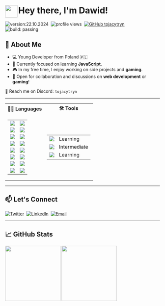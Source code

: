 # <img src="https://user-images.githubusercontent.com/39513876/112366216-8cfe7400-8cfe-11eb-8116-7d3dbae20e97.gif" width="40" align="left"/> Hey there, I'm Dawid!

![version:22.10.2024](https://img.shields.io/badge/version-22.10.2024-informational)&nbsp;
![profile views](https://komarev.com/ghpvc/?username=tojacytryn)&nbsp;
[![GitHub tojacytryn](https://img.shields.io/github/followers/tojacytryn?label=follow&style=social)](https://github.com/tojacytryn)&nbsp;
![build: passing](https://img.shields.io/badge/build-passing-success)

## 📌 About Me

- 💻 Young Developer from Poland 🇵🇱
- 🌱 Currently focused on learning **JavaScript**.
- 🎮 In my free time, I enjoy working on side projects and **gaming**.
- 💬 Open for collaboration and discussions on **web development** or **gaming**!

📩 Reach me on Discord: `tojacytryn`

---

<table>
  <tbody>
    <tr>
      <th>👨‍💻 Languages</th>
      <th>🛠 Tools</th>
    </tr>
    <tr>
      <td>
        <table>
          <tbody>
            <tr>
              <td>
                <a target="_blank" rel="noopener noreferrer nofollow" href="https://img.shields.io/badge/-HTML-05122A?style=flat&logo=html5">
                  <img src="https://img.shields.io/badge/-HTML-05122A?style=flat&logo=html5" style="max-width: 100%;">
                </a>
              </td>
              <td>
                <a target="_blank" rel="noopener noreferrer nofollow" href="https://img.shields.io/badge/-80%25-darkgreen">
                  <img src="https://img.shields.io/badge/-80%25-darkgreen" style="max-width: 100%;">
                </a>
              </td>
            </tr>
            <tr>
              <td>
                <a target="_blank" rel="noopener noreferrer nofollow" href="https://img.shields.io/badge/-CSS-05122A?style=flat&logo=css3&logoColor=1572B6">
                  <img src="https://img.shields.io/badge/-CSS-05122A?style=flat&logo=css3&logoColor=1572B6" style="max-width: 100%;">
                </a>
              </td>
              <td>
                <a target="_blank" rel="noopener noreferrer nofollow" href="https://img.shields.io/badge/-55%25-limegreen">
                  <img src="https://img.shields.io/badge/-55%25-limegreen" style="max-width: 100%;">
                </a>
              </td>
            </tr>
            <tr>
              <td>
                <a target="_blank" rel="noopener noreferrer nofollow" href="https://img.shields.io/badge/-JavaScript-05122A?style=flat&logo=javascript">
                  <img src="https://img.shields.io/badge/-JavaScript-05122A?style=flat&logo=javascript" style="max-width: 100%;">
                </a>
              </td>
              <td>
                <a target="_blank" rel="noopener noreferrer nofollow" href="https://img.shields.io/badge/-45%25-green">
                  <img src="https://img.shields.io/badge/-45%25-green" style="max-width: 100%;">
                </a>
              </td>
            </tr>
            <tr>
              <td>
                <a target="_blank" rel="noopener noreferrer nofollow" href="https://img.shields.io/badge/-SQL-05122A?style=flat&logo=postgresql">
                  <img src="https://img.shields.io/badge/-SQL-05122A?style=flat&logo=postgresql" style="max-width: 100%;">
                </a>
              </td>
              <td>
                <a target="_blank" rel="noopener noreferrer nofollow" href="https://img.shields.io/badge/-30%25-yellow">
                  <img src="https://img.shields.io/badge/-30%25-yellow" style="max-width: 100%;">
                </a>
              </td>
            </tr>
            <tr>
              <td>
                <a target="_blank" rel="noopener noreferrer nofollow" href="https://img.shields.io/badge/-Python-05122A?style=flat&logo=python">
                  <img src="https://img.shields.io/badge/-Python-05122A?style=flat&logo=python" style="max-width: 100%;">
                </a>
              </td>
              <td>
                <a target="_blank" rel="noopener noreferrer nofollow" href="https://img.shields.io/badge/-20%25-orange">
                  <img src="https://img.shields.io/badge/-20%25-darkorange" style="max-width: 100%;">
                </a>
              </td>
            </tr>
            <tr>
              <td>
                <a target="_blank" rel="noopener noreferrer nofollow" href="https://img.shields.io/badge/-PHP-05122A?style=flat&logo=PHP">
                  <img src="https://img.shields.io/badge/-PHP-05122A?style=flat&logo=PHP" style="max-width: 100%;">
                </a>
              </td>
              <td>
                <a target="_blank" rel="noopener noreferrer nofollow" href="https://img.shields.io/badge/-20%25-orange">
                  <img src="https://img.shields.io/badge/-15%25-orange" style="max-width: 100%;">
                </a>
              </td>
            </tr>
            <tr>
              <td>
                <a target="_blank" rel="noopener noreferrer nofollow" href="https://img.shields.io/badge/-C++-05122A?style=flat&logo=C%2B%2B&logoColor=00599C">
                  <img src="https://img.shields.io/badge/-C++-05122A?style=flat&logo=C%2B%2B&logoColor=00599C" style="max-width: 100%;">
                </a>
              </td>
              <td>
                <a target="_blank" rel="noopener noreferrer nofollow" href="https://img.shields.io/badge/-10%25-red">
                  <img src="https://img.shields.io/badge/-10%25-red" style="max-width: 100%;">
                </a>
              </td>
            </tr>
            <tr>
              <td>
                <a target="_blank" rel="noopener noreferrer nofollow" href="https://img.shields.io/badge/Java-05122A?style=flat&logo=openjdk&logoColor=white">
                  <img src="https://img.shields.io/badge/Java-05122A?style=flat&logo=openjdk&logoColor=white" style="max-width: 100%;">
                </a>
              </td>
              <td>
                <a target="_blank" rel="noopener noreferrer nofollow" href="https://img.shields.io/badge/-3%25-darkred">
                  <img src="https://img.shields.io/badge/-3%25-darkred" style="max-width: 100%;">
                </a>
              </td>
            </tr>
          </tbody>
        </table>
      </td>
      <td>
        <table>
          <tbody>
            <tr>
              <td>
                <a target="_blank" rel="noopener noreferrer nofollow" href="https://img.shields.io/badge/-Git-05122A?style=flat&logo=git">
                  <img src="https://img.shields.io/badge/-Git-05122A?style=flat&logo=git" style="max-width: 100%;">
                </a>
              </td>
              <td>Learning</td>
            </tr>
            <tr>
              <td>
                <a target="_blank" rel="noopener noreferrer nofollow" href="https://img.shields.io/badge/-GitHub-05122A?style=flat&logo=github">
                  <img src="https://img.shields.io/badge/-GitHub-05122A?style=flat&logo=github" style="max-width: 100%;">
                </a>
              </td>
              <td>Intermediate</td>
            </tr>
            <tr>
              <td>
                <a target="_blank" rel="noopener noreferrer nofollow" href="https://img.shields.io/badge/-Node.js-05122A?style=flat&logo=node.js">
                  <img src="https://img.shields.io/badge/-Node.js-05122A?style=flat&logo=node.js" style="max-width: 100%;">
                </a>
              </td>
              <td>Learning</td>
            </tr>
          </tbody>
        </table>
      </td>
    </tr>
  </tbody>
</table>

---

## 📫 Let's Connect

[![Twitter](https://img.shields.io/badge/Twitter-05122A?logo=x)](https://x.com/tojacytryn/)&nbsp;
[![LinkedIn](https://img.shields.io/badge/-LinkedIn-05122A?style=flat&logo=linkedin)](https://github.com/tojacytryn/)&nbsp;
[![Email](https://img.shields.io/badge/-Email-05122A?style=flat&logo=gmail)](mailto:pancytryn.dawid@gmail.com)&nbsp;

---

## 📈 GitHub Stats 
<div>
  <img height="180em" src="https://github-readme-stats.vercel.app/api?username=tojacytryn&show_icons=true&hide_border=true&theme=dark" />
  <img height="180em" src="https://github-readme-stats.vercel.app/api/top-langs/?username=tojacytryn&layout=compact&langs_count=8&hide_border=true&theme=dark" />
</div>
